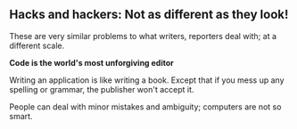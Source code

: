 Hacks and hackers: Not as different as they look!
-------------------------------------------------

These are very similar problems to what writers, reporters deal with; at a different scale.

**Code is the world's most unforgiving editor**

Writing an application is like writing a book. Except that if you mess up any spelling or grammar, the publisher won't accept it.

People can deal with minor mistakes and ambiguity; computers are not so smart.



